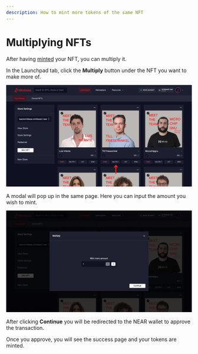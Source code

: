```yaml
---
description: How to mint more tokens of the same NFT
---
```


# Multiplying NFTs

After having [minted](minting-nfts.md) your NFT, you can multiply it.

In the Launchpad tab, click the **Multiply** button under the NFT you want to make more of.

![](<../../.gitbook/assets/Untitled design (14).png>)

A modal will pop up in the same page. Here you can input the amount you wish to mint.

![](<../../.gitbook/assets/Screenshot 2022-08-12 at 10.34.08.png>)

After clicking **Continue** you will be redirected to the NEAR wallet to approve the transaction.

Once you approve, you will see the success page and your tokens are minted.
